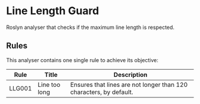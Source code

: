# Line Length Guard

Roslyn analyser that checks if the maximum line length is respected.

## Rules

This analyser contains one single rule to achieve its objective:

Rule|Title|Description
-|-|-
LLG001|Line too long|Ensures that lines are not longer than 120 characters, by default.